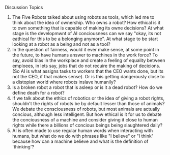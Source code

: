 Discussion Topics

1) The Five Robots talked about using robots as tools, which led me to think about the idea of ownership. Who owns a robot? How ethical is it to own something that is capable of making its owne decisions? At what stage is the developmwnt of AI conciousness can we say "okay, its not eathical for this to be a belonging anymore". At what stage to be start looking at a robot as a being and not as a tool?
2) In the question of fairness, would it ever make sense, at some point in the future, to have humans answer to machines in the work force? To say, avoid bias in the workplace and create a feeling of equality between emploees, in lets say, jobs that do not recuire the making of decicions. (So AI is what assigns tasks to workers that the CEO wants done, but its not the CEO, if that makes sense). Or is this getting dangerously close to a distopian world where robots inslave humanily?
3) Is a broken robot a robot that is asleep or is it a dead robot? How do we define death for a robot? 
4) If we talk about the ethics of robotics or the idea of giving a robot rights, shouldn't the rights of robots be by default lesser than those of animals? We debate the consciousness of robots, but most animals are actually concious, although less intelligent. But how ethical is it for us to debate the conciousness of a machine and consider giving it close to human rights while there a billions of concious beings being slaughtered daily?
5) AI is often made to use regular human words when interacting with humans, but what do we do with phrases like "I believe" or "I think" because how can a machine believe and what is the definition of 'thinking'? 
